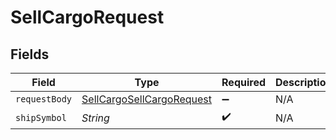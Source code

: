 # SellCargoRequest


## Fields

| Field                                                                             | Type                                                                              | Required                                                                          | Description                                                                       |
| --------------------------------------------------------------------------------- | --------------------------------------------------------------------------------- | --------------------------------------------------------------------------------- | --------------------------------------------------------------------------------- |
| `requestBody`                                                                     | [SellCargoSellCargoRequest](../../models/operations/SellCargoSellCargoRequest.md) | :heavy_minus_sign:                                                                | N/A                                                                               |
| `shipSymbol`                                                                      | *String*                                                                          | :heavy_check_mark:                                                                | N/A                                                                               |